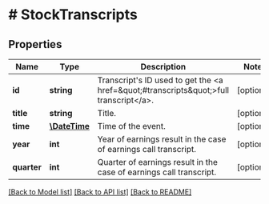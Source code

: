 # # StockTranscripts

## Properties

Name | Type | Description | Notes
------------ | ------------- | ------------- | -------------
**id** | **string** | Transcript&#39;s ID used to get the &lt;a href&#x3D;\&quot;#transcripts\&quot;&gt;full transcript&lt;/a&gt;. | [optional]
**title** | **string** | Title. | [optional]
**time** | [**\DateTime**](\DateTime.md) | Time of the event. | [optional]
**year** | **int** | Year of earnings result in the case of earnings call transcript. | [optional]
**quarter** | **int** | Quarter of earnings result in the case of earnings call transcript. | [optional]

[[Back to Model list]](../../README.md#models) [[Back to API list]](../../README.md#endpoints) [[Back to README]](../../README.md)
